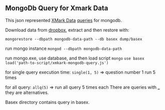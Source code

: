 MongoDb Query for Xmark Data
----
This json represented [XMark Data](http://www.xml-benchmark.org/) [queries](https://www.monetdb.org/XQuery/Benchmark/Xmark/Queries)  for mongodb. 

Download  data from [dropbox](https://www.dropbox.com/s/kygoorwtz0sfzml/xmark-mongodb-data.zip), extract and then restore with:

`mongorestore --dbpath mongodb-data-path --db basex dump/basex`

run mongo instance
`mongod --dbpath mongodb-data-path`

run mongo.exe, use database, and then load script
`mongo`
`use basex`
`load('path-to-script/xmkark-mongodb-query.js')`

for single query execution time: 
`single(1, 5)`  => question number 1 run 5 times

for all query:
`allq(5)` => run all query 5 times each
There are queries with **_** they are alternatives.

Basex directory contains query in basex.

